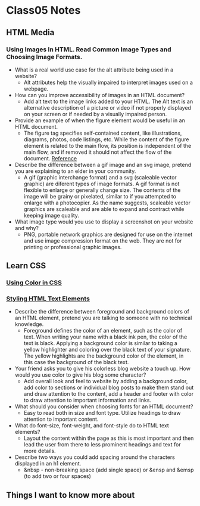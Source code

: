 # Class05 Notes

## HTML Media
### Using Images In HTML. Read Common Image Types and Choosing Image Formats.

* What is a real world use case for the alt attribute being used in a website?
  * Alt attributes help the visually impaired to interpret images used on a webpage.
* How can you improve accessibility of images in an HTML document?
  * Add alt text to the image links added to your HTML. The Alt text is an alternative description of a picture or video if not properly displayed on your screen or if needed by a visually impaired person. 
* Provide an example of when the figure element would be useful in an HTML document.
  * The figure tag specifies self-contained content, like illustrations, diagrams, photos, code listings, etc. While the content of the figure element is related to the main flow, its position is independent of the main flow, and if removed it should not affect the flow of the document. [Reference](https://developer.mozilla.org/en-US/docs/Web/HTML/Element/figure)
* Describe the difference between a gif image and an svg image, pretend you are explaining to an elder in your community.
  * A gif (graphic interchange format) and a svg (scaleable vector graphic) are diferent types of image formats. A gif format is not flexible to enlarge or generally change size. The contents of the image will be grainy or pixelated, similar to if you attempted to enlarge with a photocopier. As the name suggests, scaleable vector graphics are scaleable and are able to expand and contract while keeping image quality. 
* What image type would you use to display a screenshot on your website and why?
  * PNG, portable network graphics are designed for use on the internet and use image compression format on the web. They are not for printing or professional graphic images. 

## Learn CSS
### [Using Color in CSS](https://developer.mozilla.org/en-US/docs/Web/CSS/CSS_Colors/Applying_color)
### [Styling HTML Text Elements](https://developer.mozilla.org/en-US/docs/Learn/CSS/Styling_text/Fundamentals)

* Describe the difference between foreground and background colors of an HTML element, pretend you are talking to someone with no technical knowledge.
  * Foreground defines the color of an element, such as the color of text. When writing your name with a black ink pen, the color of the text is black. Applying a background color is similar to taking a yellow highlighter and coloring over the black text of your signature. The yellow highlights are the background color of the element, in this case the background of the black text. 
* Your friend asks you to give his colorless blog website a touch up. How would you use color to give his blog some character?
  * Add overall look and feel to website by adding a background color, add color to sections or individual blog posts to make them stand out and draw attention to the content, add a header and footer with color to draw attention to important information and links. 
* What should you consider when choosing fonts for an HTML document?
  * Easy to read both in size and font type. Utilize headings to draw attention to important content. 
* What do font-size, font-weight, and font-style do to HTML text elements?
  * Layout the content within the page as this is most important and then lead the user from there to less prominent headings and text for more details. 
* Describe two ways you could add spacing around the characters displayed in an h1 element.
  * &nbsp - non-breaking space (add single space) or &ensp and &emsp (to add two or four spaces)

## Things I want to know more about